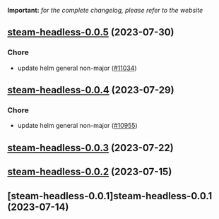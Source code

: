 **Important:**
*for the complete changelog, please refer to the website*




## [steam-headless-0.0.5](https://github.com/succelle/charts/compare/steam-headless-0.0.4...steam-headless-0.0.5) (2023-07-30)

### Chore

- update helm general non-major ([#11034](https://github.com/succelle/charts/issues/11034))
  
  


## [steam-headless-0.0.4](https://github.com/succelle/charts/compare/steam-headless-0.0.3...steam-headless-0.0.4) (2023-07-29)

### Chore

- update helm general non-major ([#10955](https://github.com/succelle/charts/issues/10955))
  
  


## [steam-headless-0.0.3](https://github.com/succelle/charts/compare/steam-headless-0.0.2...steam-headless-0.0.3) (2023-07-22)




## [steam-headless-0.0.2](https://github.com/succelle/charts/compare/steam-headless-0.0.1...steam-headless-0.0.2) (2023-07-15)




## [steam-headless-0.0.1]steam-headless-0.0.1 (2023-07-14)

